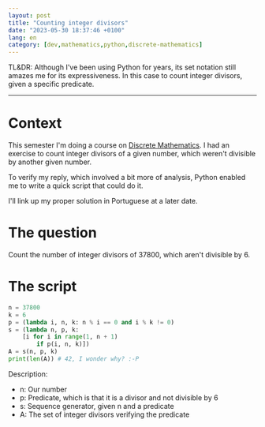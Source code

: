 ```yaml
---
layout: post
title: "Counting integer divisors"
date: "2023-05-30 18:37:46 +0100"
lang: en
category: [dev,mathematics,python,discrete-mathematics]
---
```


TL&DR: Although I've been using Python for years, its set notation still
amazes me for its expressiveness. In this case to count integer divisors,
given a specific predicate.

---

# Context

This semester I'm doing a course on [Discrete Mathematics].
I had an exercise to count integer divisors of a given number, which weren't
divisible by another given number.

To verify my reply, which involved a bit more of analysis, Python enabled me
to write a quick script that could do it.

I'll link up my proper solution in Portuguese at a later date.


# The question

Count the number of integer divisors of 37800, which aren't divisible by 6.

# The script

```python
n = 37800
k = 6
p = (lambda i, n, k: n % i == 0 and i % k != 0)
s = (lambda n, p, k:
    [i for i in range(1, n + 1)
        if p(i, n, k)])
A = s(n, p, k)
print(len(A)) # 42, I wonder why? :-P
```

Description:
- n: Our number
- p: Predicate, which is that it is a divisor and not divisible by 6
- s: Sequence generator, given n and a predicate
- A: The set of integer divisors verifying the predicate


[Discrete Mathematics]: https://guiadoscursos.uab.pt/en/ucs/matematica-finita/
